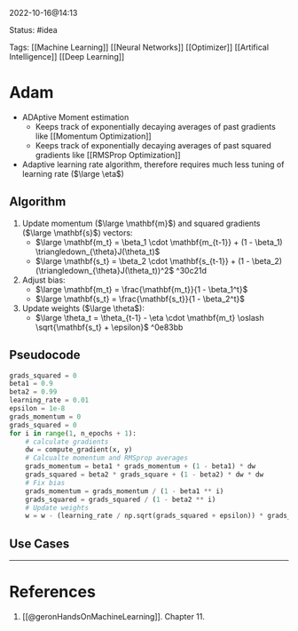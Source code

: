 2022-10-16@14:13

Status: #idea

Tags: [[Machine Learning]] [[Neural Networks]] [[Optimizer]] [[Artifical Intelligence]] [[Deep Learning]]

# Adam
*  ADAptive Moment estimation
	* Keeps track of exponentially decaying averages of past gradients like [[Momentum Optimization]]
	* Keeps track of exponentially decaying averages of past squared gradients like [[RMSProp Optimization]]
* Adaptive learning rate algorithm, therefore requires much less tuning of learning rate ($\large \eta$)

## Algorithm

1. Update momentum ($\large \mathbf{m}$) and squared gradients ($\large \mathbf{s}$) vectors:
	* $\large \mathbf{m_t} = \beta_1 \cdot \mathbf{m_{t-1}} + (1 - \beta_1) \triangledown_{\theta}J(\theta_t)$
	* $\large \mathbf{s_t} = \beta_2 \cdot \mathbf{s_{t-1}} + (1 - \beta_2) (\triangledown_{\theta}J(\theta_t))^2$ ^30c21d
2. Adjust bias:
	* $\large \mathbf{m_t} = \frac{\mathbf{m_t}}{1 - \beta_1^t}$
	* $\large \mathbf{s_t} = \frac{\mathbf{s_t}}{1 - \beta_2^t}$
3. Update weights ($\large \theta$):
	* $\large \theta_t = \theta_{t-1} - \eta \cdot \mathbf{m_t} \oslash \sqrt{\mathbf{s_t} + \epsilon}$ ^0e83bb

## Pseudocode

```python
grads_squared = 0
beta1 = 0.9
beta2 = 0.99
learning_rate = 0.01
epsilon = 1e-8
grads_momentum = 0
grads_squared = 0
for i in range(1, n_epochs + 1):
	# calculate gradients
	dw = compute_gradient(x, y)
	# Calcualte momentum and RMSprop averages
	grads_momentum = beta1 * grads_momentum + (1 - beta1) * dw
	grads_squared = beta2 * grads_square + (1 - beta2) * dw * dw
	# Fix bias
	grads_momentum = grads_momentum / (1 - beta1 ** i)
	grads_squared = grads_squared / (1 - beta2 ** i)
	# Update weights
	w = w - (learning_rate / np.sqrt(grads_squared + epsilon)) * grads_momentum
```

## Use Cases


---
# References
1. [[@geronHandsOnMachineLearning]]. Chapter 11.